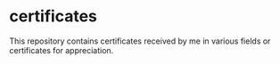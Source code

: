 # certificates
This repository contains certificates received by me in various fields or certificates for appreciation.
